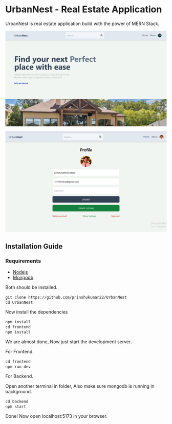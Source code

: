 # UrbanNest - Real Estate Application   
UrbanNest is real estate application build with the power of MERN Stack.

![home page](./frontend/public/dp1.png)

![login page](./frontend/public/dp2.png)

## Installation Guide

### Requirements
- [Nodejs](https://nodejs.org/en/download)
- [Mongodb](https://www.mongodb.com/docs/manual/administration/install-community/)

Both should be installed.

```shell
git clone https://github.com/prinshukumar22/UrbanNest
cd UrbanNest
```

Now install the dependencies
```shell
npm install
cd frontend
npm install
```
We are almost done, Now just start the development server.

For Frontend.
```shell
cd frontend
npm run dev
```
For Backend.

Open another terminal in folder, Also make sure mongodb is running in background.
```shell
cd backend
npm start
```

Done! Now open localhost:5173 in your browser.
